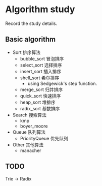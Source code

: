 # Algorithm study

Record the study details.

## Basic algorithm

- Sort 排序算法
  - bubble_sort 冒泡排序
  - select_sort 选择排序
  - insert_sort 插入排序
  - shell_sort 希尔排序
    - using Sedgewick's step function.
  - merge_sort 归并排序
  - quick_sort 快速排序
  - heap_sort 堆排序
  - radix_sort 基数排序
- Search 搜索算法
  - kmp
  - boyer_moore
- Queue 队列算法
  - PriorityQueue 优先队列
- Other 其他算法
  - manacher

## TODO
Trie -> Radix